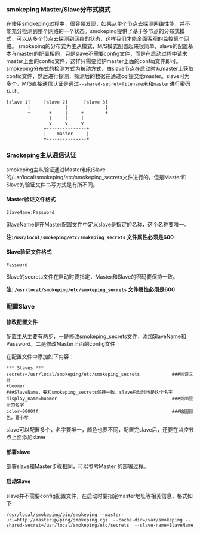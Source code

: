 ### smokeping Master/Slave分布式模式
在使用smokeping过程中，很容易发现，如果从单个节点去探测网络性能，并不能充分检测到整个网络的一个状态。smokeping提供了基于多节点的分布式模式，可以从多个节点去探测到网络的状态，这样我们才能全面客观的监控真个网络。
smokeping的分布式为主从模式，M/S模式配置起来很简单，slave的配置基本与master的配置相同，只是slave不需要config文件，而是在启动过程中请求master上面的config文件，这样只需要维护master上面的config文件即可。
  smokeping分布式的检测方式为被动方式，由slave节点在启动时从master上获取config文件，然后进行探测，探测后的数据在通过cgi提交给master。slave可为多个，M/S直接通信认证是通过`--shared-secret=filename`来和`master`进行密码认证。
```
[slave 1]     [slave 2]      [slave 3]
        |             |              |
        +-------+     |     +--------+
                |     |     |
                v     v     v
              +---------------+
              |    master     |
              +---------------+
```

### Smokeping主从通信认证

smokeping主从验证通过Master和和Slave的/usr/local/smokeping/etc/smokeping_secrets文件进行的，但是Master和Slave的验证文件书写方式是有所不同。

#### Master验证文件格式

```
SlaveName:Password
```
SlaveName是在Master配置文件中定义slave是指定的名称，这个名称要唯一。

**注:`/usr/local/smokeping/etc/smokeping_secrets` 文件属性必须是600**



#### Slave验证文件格式
```
Password
```

Slave的secrets文件在启动时要指定，Master和Slave的密码要保持一致。

**注: `/usr/local/smokeping/etc/smokeping_secrets` 文件属性必须是600**



### 配置Slave

#### 修改配置文件

配置主从主要有两步，一是修改smokeping_secrets文件，添加SlaveName和Password。二是修改Master上面的config文件

在配置文件中添加如下内容：
```
*** Slaves ***                               
secrets=/usr/local/smokeping/etc/smokeping_secrets            ###验证文件
+boomer                                                       ###SlaveName，要和smokeping_secrets保持一致，slave启动时也是这个名字
display_name=boomer                                           ###页面显示的名字
color=0000ff                                                  ###绘图颜色，要小写
```
slave可以配置多个，名字要唯一，颜色也要不同，配置完slave后，还要在监控节点上面添加slave


#### 部署slave

部署slave和Master步骤相同，可以参考Master 的部署过程。


#### 启动Slave

slave并不需要config配置文件，在启动时要指定master地址等相关信息，格式如下：
```
/usr/local/smokeping/bin/smokeping --master-url=http://masterip/ping/smokeping.cgi  --cache-dir=/var/smokeping --shared-secret=/usr/local/smokeping/etc/secrets  --slave-name=SlaveName
```
